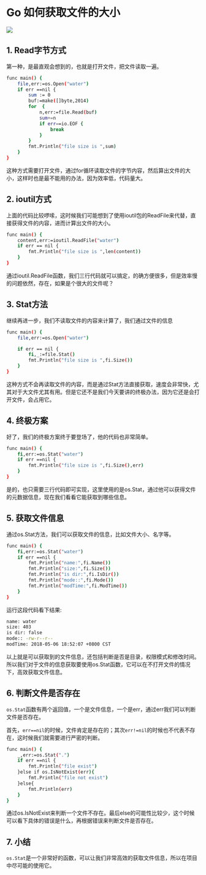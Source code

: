 #  Go 如何获取文件的大小

![](https://i-blog.csdnimg.cn/blog_migrate/9b665d4b35e14aa0837a45e5a2fda415.png)




## 1. Read字节方式
第一种，是最直观会想到的，也就是打开文件，把文件读取一遍。

```bash
func main() {
    file,err:=os.Open("water")
    if err ==nil {
        sum := 0
        buf:=make([]byte,2014)
        for  {
            n,err:=file.Read(buf)
            sum+=n
            if err==io.EOF {
                break
            }
        }
        fmt.Println("file size is ",sum)
    }
}
```

这种方式需要打开文件，通过for循环读取文件的字节内容，然后算出文件的大小，这样时也是最不能用的办法，因为效率低，代码量大。

## 2. ioutil方式
上面的代码比较啰嗦，这时候我们可能想到了使用ioutil包的ReadFile来代替，直接获得文件的内容，进而计算出文件的大小。

```bash
func main() {
    content,err:=ioutil.ReadFile("water")
    if err == nil {
        fmt.Println("file size is ",len(content))
    }
}
```

通过ioutil.ReadFile函数，我们三行代码就可以搞定，的确方便很多，但是效率慢的问题依然，存在，如果是个很大的文件呢？

## 3. Stat方法
继续再进一步，我们不读取文件的内容来计算了，我们通过文件的信息

```bash
func main() {
    file,err:=os.Open("water")

    if err == nil {
        fi,_:=file.Stat()
        fmt.Println("file size is ",fi.Size())
    }
}
```

这种方式不会再读取文件的内容，而是通过Stat方法直接获取，速度会非常快，尤其对于大文件尤其有用。但是它还不是我们今天要讲的终极办法，因为它还是会打开文件，会占用它。

## 4. 终极方案
好了，我们的终极方案终于要登场了，他的代码也非常简单。

```bash
func main() {
    fi,err:=os.Stat("water")
    if err ==nil {
        fmt.Println("file size is ",fi.Size(),err)
    }
}
```

是的，也只需要三行代码即可实现，这里使用的是os.Stat，通过他可以获得文件的元数据信息，现在我们看看它能获取到哪些信息。

## 5. 获取文件信息
通过os.Stat方法，我们可以获取文件的信息，比如文件大小、名字等。

```bash
func main() {
    fi,err:=os.Stat("water")
    if err ==nil {
        fmt.Println("name:",fi.Name())
        fmt.Println("size:",fi.Size())
        fmt.Println("is dir:",fi.IsDir())
        fmt.Println("mode::",fi.Mode())
        fmt.Println("modTime:",fi.ModTime())
    }
}
```

运行这段代码看下结果:

```bash
name: water
size: 403
is dir: false
mode:: -rw-r--r--
modTime: 2018-05-06 18:52:07 +0800 CST
```

以上就是可以获取到的文件信息，还包括判断是否是目录，权限模式和修改时间。所以我们对于文件的信息获取要使用os.Stat函数，它可以在不打开文件的情况下，高效获取文件信息。

## 6. 判断文件是否存在
`os.Stat`函数有两个返回值，一个是文件信息，一个是err，通过err我们可以判断文件是否存在。

首先，`err==nil`的时候，文件肯定是存在的；其次`err!=nil`的时候也不代表不存在，这时候我们就需要进行严密的判断。

```bash
func main() {
    _,err:=os.Stat(".")
    if err ==nil {
        fmt.Println("file exist")
    }else if os.IsNotExist(err){
        fmt.Println("file not exist")
    }else{
        fmt.Println(err)
    }
}
```

通过os.IsNotExist来判断一个文件不存在。最后else的可能性比较少，这个时候可以看下具体的错误是什么，再根据错误来判断文件是否存在。

## 7. 小结
`os.Stat`是一个非常好的函数，可以让我们非常高效的获取文件信息，所以在项目中尽可能的使用它。


